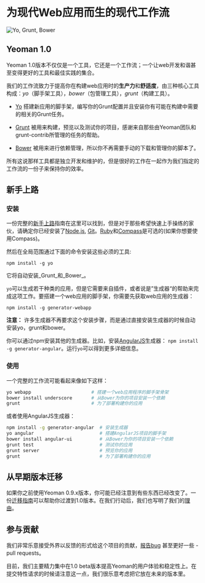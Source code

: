 # 为现代Web应用而生的现代工作流

<p class="toolset">
<img src="https://raw.github.com/yeoman/yeoman.io/gh-pages/media/toolset.png" alt="Yo, Grunt, Bower">
</p>

## Yeoman 1.0

Yeoman 1.0版本不仅仅是一个工具，它还是一个工作流；一个让web开发和谐甚至变得更好的工具和最佳实践的集合。

我们的工作流致力于提高你在构建web应用时的**生产力**和**舒适度**，由三种核心工具构成：*yo*（脚手架工具），*bower*（包管理工具），*grunt*（构建工具）。

* [Yo](https://github.com/yeoman/yo) 搭建新应用的脚手架，编写你的Grunt配置并且安装你有可能在构建中需要的相关的Grunt任务。

* [Grunt](http://gruntjs.com) 被用来构建，预览以及测试你的项目，感谢来自那些由Yeoman团队和grunt-contrib所管理的任务的帮助。

* [Bower](http://bower.io) 被用来进行依赖管理，所以你不再需要手动的下载和管理你的脚本了。

所有这说那样工具都是独立开发和维护的，但是很好的工作在一起作为我们指定的工作流的一份子来保持你的效率。

## 新手上路

### 安装

一份完整的[新手上路](https://github.com/yeoman/yeoman/wiki/Getting-Started)指南在这里可以找到，但是对于那些希望快速上手操练的家伙，请确定你已经安装了[Node.js](http://nodejs.org), [Git](http://git-scm.org)。[Ruby](http://ruby-lang.org)和[Compass](http://compass-style.org/install)是可选的(如果你想要使用Compass)。

然后在全局范围通过下面的命令安装这些必须的工具:

```
npm install -g yo
```

它将自动安装_Grunt_和_Bower_。

`yo`可以生成若干种类的应用，但是它需要来自插件，或者说是”生成器“的帮助来完成这项工作。要搭建一个web应用的脚手架，你需要先获取web应用的生成器：

```
npm install -g generator-webapp
```

**注意：** 许多生成器不再要求这个安装步骤，而是通过直接安装生成器的时候自动安装yo，grunt和bower。

你可以通过npm安装其他的生成器。比如，安装[AngularJS](http://angularjs.org)生成器： `npm install -g generator-angular`。运行`yo`可以得到更多详细信息。

### 使用

一个完整的工作流可能看起来像如下这样：

```sh
yo webapp                      # 搭建一个web应用程序的脚手架骨架
bower install underscore       # 从Bower为你的项目安装一个依赖
grunt                          # 为了部署构建你的应用
```

或者使用AngularJS生成器：

```sh
npm install -g generator-angular  # 安装生成器
yo angular                        # 搭建AngularJS项目的脚手架
bower install angular-ui          # 从Bower为你的项目安装一个依赖
grunt test                        # 测试你的应用
grunt server                      # 预览你的应用
grunt                             # 为了部署构建你的应用
```

## 从早期版本迁移

如果你之前使用Yeoman 0.9.x版本，你可能已经注意到有些东西已经改变了。一份[迁移指南](https://github.com/yeoman/yeoman/wiki/Migrate-from-0.9.6-to-1.0)可以帮助你过渡到1.0版本。在我们行动后，我们也写明了我们的[理由](https://github.com/yeoman/yeoman/wiki/The-Road-to-1.0)。

## 参与贡献

我们非常乐意接受外界以反馈的形式给这个项目的贡献，[报告bug](https://github.com/yeoman/yeoman) 甚至更好一些 - pull requests。

目前，我们主要精力集中在1.0 beta版本提高Yeoman的用户体验和稳定性上。在提交特性请求的时候请注意这一点，我们很乐意考虑把它放在未来的版本里。
